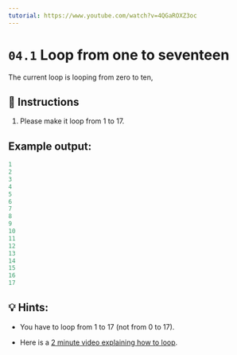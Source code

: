 ```yaml
---
tutorial: https://www.youtube.com/watch?v=4QGaROXZ3oc
---
```


# `04.1` Loop from one to seventeen

The current loop is looping from zero to ten, 

## 📝 Instructions

1. Please make it loop from 1 to 17.

## Example output:

```js
1
2
3
4
5
6
7
8
9
10
11
12
13
14
15
16
17
```

## 💡 Hints:

+ You have to loop from 1 to 17 (not from 0 to 17).

+ Here is a [2 minute video explaining how to loop](https://www.youtube.com/watch?v=s9wW2PpJsmQ).